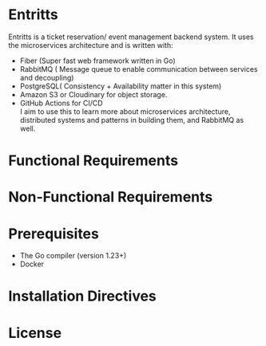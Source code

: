 # Entritts
Entritts is a ticket reservation/ event management backend system.
It uses the microservices architecture and is written with:
-  Fiber (Super fast web framework written in Go)
-  RabbitMQ ( Message queue to enable communication between services and decoupling)
-  PostgreSQL( Consistency + Availability matter in this system)
-  Amazon S3 or Cloudinary for object storage.
-  GitHub Actions for CI/CD  
I aim to use this to learn more about microservices architecture, distributed systems and
patterns in building them, and RabbitMQ as well.

# Functional Requirements

# Non-Functional Requirements

# Prerequisites
- The Go compiler (version 1.23+)
- Docker
# Installation Directives

# License



